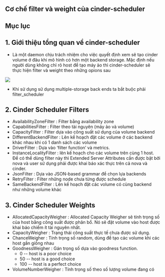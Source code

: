 ## Cơ chế filter và weight của cinder-scheduler

## Mục lục

## 1. Giới thiệu tổng quan về cinder-scheduler

- Là một daemon chịu trách nhiệm cho việc quyết định xem sẽ tạo cinder volume ở đâu khi mô hình có hơn một backend storage. Mặc định nếu người dùng không chỉ rõ host để tạo máy ảo thì cinder-scheduler sẽ thực hiện filter và weight theo những opions sau

![](./images/2.png)

- Khi sử dụng sử dụng multiple-storage back ends ta bắt buộc phải filter_scheduler

## 2. Cinder Scheduler Filters

- AvailabilityZoneFilter : Filter bằng availability zone
- CapabilitiesFilter : Filter theo tài nguyên (máy ảo và volume)
- CapacityFilter : Filter dựa vào công suất sử dụng của volume backend
- DifferentBackendFilter : Lên kế hoạch đặt các volume ở các backend khác nhau khi có 1 danh sách các volume
- DriverFilter : Dựa vào ‘filter function’ và metrics.
- InstanceLocalityFilter : lên kế hoạch cho các volume trên cùng 1 host. Để có thể dùng filter này thì Extended Server Attributes cần được bật bởi nova và user sử dụng phải được khai báo xác thực trên cả nova và cinder.
- JsonFilter : Dựa vào JSON-based grammar để chọn lựa backends
- RetryFilter : Filter những node chưa từng được schedule
- SameBackendFilter : Lên kế hoạch đặt các volume có cùng backend như những volume khác

## 3. Cinder Scheduler Weights

- AllocatedCapacityWeigher : Allocated Capacity Weigher sẽ tính trọng số của host bằng công suất được phân bổ. Nó sẽ đặt volume vào host được khai báo chiếm ít tài nguyên nhất.
- CapacityWeigher : Trạng thái công suất thực tế chưa được sử dụng.
- ChanceWeigher : Tính trọng số random, dùng để tạo các volume khi các host gần giống nhau
- GoodnessWeigher : Gán trọng số dựa vào goodness function.
  - 0 -- host is a poor choice
  - 50 -- host is a good choice
  - 100 -- host is a perfect choice
- VolumeNumberWeigher : Tính trọng số theo số lượng volume đang có


